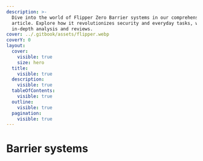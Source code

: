 ```yaml
---
description: >-
  Dive into the world of Flipper Zero Barrier systems in our comprehensive new
  article. Explore how it revolutionizes security and everyday tasks, with
  in-depth analysis and reviews.
cover: ../.gitbook/assets/flipper.webp
coverY: 0
layout:
  cover:
    visible: true
    size: hero
  title:
    visible: true
  description:
    visible: true
  tableOfContents:
    visible: true
  outline:
    visible: true
  pagination:
    visible: true
---
```


# Barrier systems

